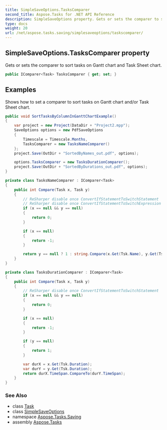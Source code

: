 ```yaml
---
title: SimpleSaveOptions.TasksComparer
second_title: Aspose.Tasks for .NET API Reference
description: SimpleSaveOptions property. Gets or sets the comparer to sort tasks on Gantt chart and Task Sheet chart
type: docs
weight: 20
url: /net/aspose.tasks.saving/simplesaveoptions/taskscomparer/
---
```

## SimpleSaveOptions.TasksComparer property

Gets or sets the comparer to sort tasks on Gantt chart and Task Sheet chart.

```csharp
public IComparer<Task> TasksComparer { get; set; }
```

## Examples

Shows how to set a comparer to sort tasks on Gantt chart and/or Task Sheet chart.

```csharp
public void SortTasksByColumnInGanttChartExample()
{
    var project = new Project(DataDir + "Project2.mpp");
    SaveOptions options = new PdfSaveOptions
    {
        Timescale = Timescale.Months,
        TasksComparer = new TasksNameComparer()
    };
    project.Save(OutDir + "SortedByNames_out.pdf", options);

    options.TasksComparer = new TasksDurationComparer();
    project.Save(OutDir + "SortedByDurations_out.pdf", options);
}

private class TasksNameComparer : IComparer<Task>
{
    public int Compare(Task x, Task y)
    {
        // ReSharper disable once ConvertIfStatementToSwitchStatement
        // ReSharper disable once ConvertIfStatementToSwitchExpression
        if (x == null && y == null)
        {
            return 0;
        }

        if (x == null)
        {
            return -1;
        }

        return y == null ? 1 : string.Compare(x.Get(Tsk.Name), y.Get(Tsk.Name), StringComparison.Ordinal);
    }
}

private class TasksDurationComparer : IComparer<Task>
{
    public int Compare(Task x, Task y)
    {
        // ReSharper disable once ConvertIfStatementToSwitchStatement
        if (x == null && y == null)
        {
            return 0;
        }

        if (x == null)
        {
            return -1;
        }

        if (y == null)
        {
            return 1;
        }

        var durX = x.Get(Tsk.Duration);
        var durY = y.Get(Tsk.Duration);
        return durX.TimeSpan.CompareTo(durY.TimeSpan);
    }
}
```

### See Also

* class [Task](../../../aspose.tasks/task/)
* class [SimpleSaveOptions](../)
* namespace [Aspose.Tasks.Saving](../../simplesaveoptions/)
* assembly [Aspose.Tasks](../../../)


